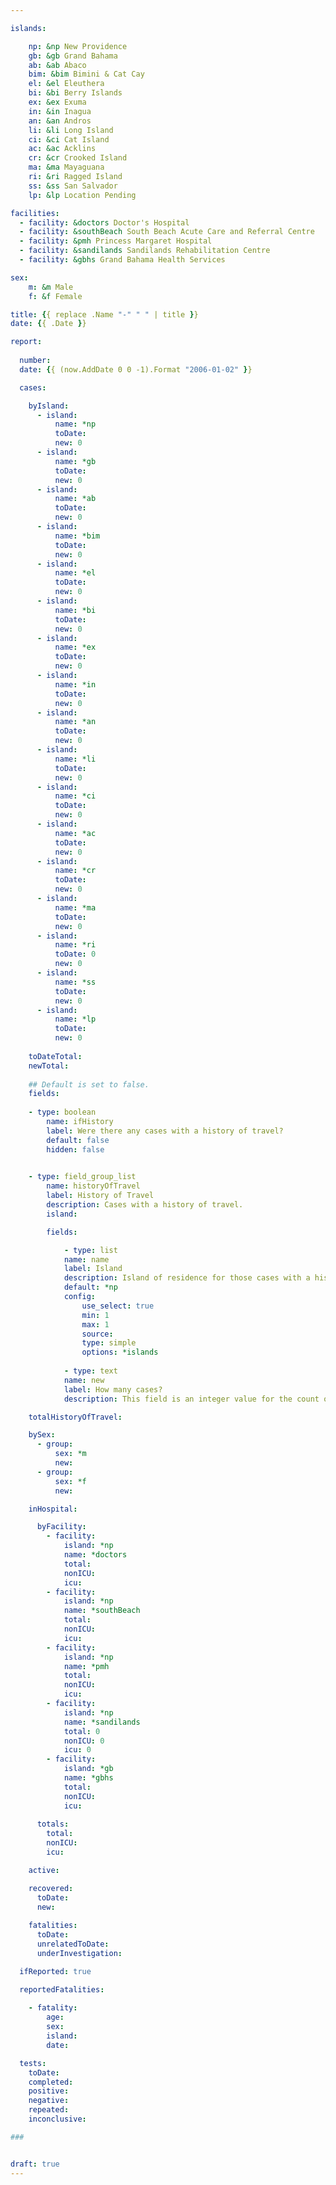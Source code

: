 ```yaml
---

islands:

    np: &np New Providence
    gb: &gb Grand Bahama
    ab: &ab Abaco
    bim: &bim Bimini & Cat Cay
    el: &el Eleuthera
    bi: &bi Berry Islands
    ex: &ex Exuma
    in: &in Inagua
    an: &an Andros
    li: &li Long Island
    ci: &ci Cat Island
    ac: &ac Acklins
    cr: &cr Crooked Island
    ma: &ma Mayaguana
    ri: &ri Ragged Island
    ss: &ss San Salvador
    lp: &lp Location Pending

facilities:
  - facility: &doctors Doctor's Hospital
  - facility: &southBeach South Beach Acute Care and Referral Centre
  - facility: &pmh Princess Margaret Hospital
  - facility: &sandilands Sandilands Rehabilitation Centre
  - facility: &gbhs Grand Bahama Health Services

sex:
    m: &m Male
    f: &f Female

title: {{ replace .Name "-" " " | title }}
date: {{ .Date }}

report:
  
  number: 
  date: {{ (now.AddDate 0 0 -1).Format "2006-01-02" }}

  cases:

    byIsland:
      - island:
          name: *np 
          toDate: 
          new: 0
      - island:
          name: *gb 
          toDate: 
          new: 0
      - island:
          name: *ab 
          toDate: 
          new: 0
      - island:
          name: *bim
          toDate: 
          new: 0
      - island:
          name: *el 
          toDate: 
          new: 0
      - island:
          name: *bi
          toDate: 
          new: 0
      - island:
          name: *ex 
          toDate: 
          new: 0
      - island:
          name: *in 
          toDate: 
          new: 0
      - island:
          name: *an 
          toDate: 
          new: 0
      - island:
          name: *li 
          toDate: 
          new: 0
      - island:
          name: *ci 
          toDate: 
          new: 0
      - island:
          name: *ac 
          toDate: 
          new: 0
      - island:
          name: *cr 
          toDate: 
          new: 0
      - island:
          name: *ma 
          toDate: 
          new: 0
      - island:
          name: *ri 
          toDate: 0
          new: 0
      - island:
          name: *ss  
          toDate: 
          new: 0
      - island:
          name: *lp 
          toDate:
          new: 0
    
    toDateTotal: 
    newTotal: 
    
    ## Default is set to false.
    fields:
    
    - type: boolean
        name: ifHistory
        label: Were there any cases with a history of travel?
        default: false
        hidden: false
    

    - type: field_group_list
        name: historyOfTravel
        label: History of Travel
        description: Cases with a history of travel.
        island:

        fields:

            - type: list
            name: name
            label: Island
            description: Island of residence for those cases with a history of travel.
            default: *np
            config:
                use_select: true
                min: 1
                max: 1
                source:
                type: simple
                options: *islands
            
            - type: text
            name: new
            label: How many cases?
            description: This field is an integer value for the count of cases with a history of travel.

    totalHistoryOfTravel: 

    bySex:
      - group:
          sex: *m
          new: 
      - group:
          sex: *f
          new: 

    inHospital:

      byFacility:
        - facility:
            island: *np
            name: *doctors
            total: 
            nonICU: 
            icu: 
        - facility:
            island: *np
            name: *southBeach
            total: 
            nonICU: 
            icu: 
        - facility:
            island: *np
            name: *pmh
            total: 
            nonICU: 
            icu: 
        - facility:
            island: *np
            name: *sandilands
            total: 0
            nonICU: 0
            icu: 0
        - facility:
            island: *gb
            name: *gbhs
            total: 
            nonICU: 
            icu: 
      
      totals:
        total:     
        nonICU: 
        icu: 

    active: 

    recovered: 
      toDate: 
      new: 
    
    fatalities:
      toDate: 
      unrelatedToDate: 
      underInvestigation: 

  ifReported: true

  reportedFatalities:
    
    - fatality: 
        age: 
        sex: 
        island: 
        date: 

  tests:
    toDate: 
    completed: 
    positive: 
    negative: 
    repeated: 
    inconclusive: 

###


draft: true
---
```

